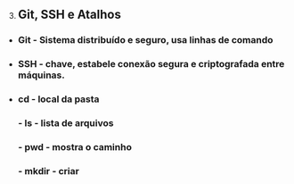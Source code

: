 3. ## Git, SSH e Atalhos

- ### Git - Sistema distribuído e seguro, usa linhas de comando

+ ### SSH - chave, estabele conexão segura e criptografada entre máquinas.

+  ### cd - local da pasta
	### 			  - ls - lista de arquivos
	###          - pwd - mostra o caminho
	###          - mkdir - criar   
